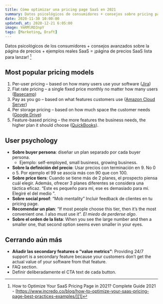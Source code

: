 ```yaml
---
title: Cómo optimizar una pricing page SaaS en 2021
summary: Datos psicológicos de consumidores + consejos sobre pricing pages + ejemplos reales SaaS = ¡página de precios lista para lanzar!
date: 2020-11-30 10:00:00
updated\_at: 2020-12-21 6:05:00
image: YmRMlRD3npY
tags: [Marketing, Draft]
---
```


Datos psicológicos de los consumidores + consejos avanzados sobre la página de precios + ejemplos reales SaaS = ¡página de precios SaaS lista para lanzar! [^1]

## Most popular pricing models
1. Per-user pricing – based on how many users use your software ([Jira][2])
2. Flat rate pricing – a single fixed price monthly no matter how many users ([Basecamp][3])
3. Pay as you go – based on what features customers use ([Amazon Cloud Server][4])
4. Per storage pricing – based on how much space the customer needs ([Google Drive][5])
5. Feature-based pricing – the more features the business needs, the higher plan it should choose ([QuickBooks][6]).

## User psychology
- **Sobre buyer persona**: diseñar un plan separado por cada buyer persona. 
	- Ejemplo: self-employed, small business, growing business.
- **Sobre la definición del precio**: Usar precios con terminación en 9. No 0 o 5. Por ejemplo el 99 se asocia más con 90 que con 100.
- **Sobre price tiers**: Cuando se tiene más de 2 planes, el prospecto piensa cuál elegir. Además, ofrecer 3 planes diferentes se considera una táctica eficaz. “Este es pequeño para mí, ese es demasiado para mí. Elegiré el del medio ".
- **Sobre social proof**: “Mob mentality” Incluir feedback de clientes en tu pricing page.
- **Recomendar un plan**: “If most people choose this tier, then it’s the most convenient one. I also must use it”. _El miedo de perderse algo_.
- **Sobre el orden de la lista**: When you see the large number and then a smaller one, that second option seems even smaller in your eyes.

## Cerrando aún más
- **Añadir las  secondary features o “value metrics”**: Providing 24/7 support is a secondary feature because your customers don’t get the actual value of your software from that feature.
- FAQ section.
- Definir deliberadamente el CTA text de cada button.



[^1]:	How to Optimize Your SaaS Pricing Page in 2021? Complete Guide 2021 - [https://www.incredo.co/blog/how-to-optimize-your-saas-pricing-page-best-practices-examples/][1]

[1]:	https://www.incredo.co/blog/how-to-optimize-your-saas-pricing-page-best-practices-examples/
[2]:	https://www.atlassian.com/software/jira
[3]:	https://basecamp.com/
[4]:	https://aws.amazon.com/
[5]:	https://www.google.com/drive/
[6]:	https://quickbooks.intuit.com/